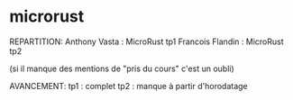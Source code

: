 # microrust

REPARTITION:
Anthony Vasta : MicroRust tp1
Francois Flandin : MicroRust tp2

(si il manque des mentions de "pris du cours" c'est un oubli)

AVANCEMENT:
tp1 : complet
tp2 : manque à partir d'horodatage